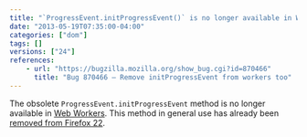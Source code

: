 ```yaml
---
title: "`ProgressEvent.initProgressEvent()` is no longer available in Web Workers"
date: "2013-05-19T07:35:00-04:00"
categories: ["dom"]
tags: []
versions: ["24"]
references:
    - url: "https://bugzilla.mozilla.org/show_bug.cgi?id=870466"
      title: "Bug 870466 – Remove initProgressEvent from workers too"
---
```

The obsolete `ProgressEvent.initProgressEvent` method is no longer available in [Web Workers](https://developer.mozilla.org/docs/Web/Guide/Performance/Using_web_workers). This method in general use has already been [removed from Firefox 22](https://www.fxsitecompat.com/en-CA/docs/2013/progressevent-initprogressevent-has-been-removed/).
